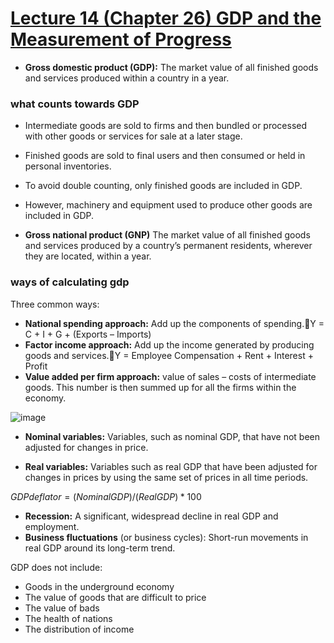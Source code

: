 # [Lecture 14 (Chapter 26) GDP and the Measurement of Progress](https://github.com/Hanif-K-Musaheb/Year-2-CompSci-Notes/blob/main/Econ/econ.md)

 - **Gross domestic product (GDP):** The market value of all finished goods and services produced within a country in a year.

### what counts towards GDP
 - Intermediate goods are sold to firms and then bundled or processed with other goods or services for sale at a later stage.
 - Finished goods are sold to final users and then consumed or held in personal inventories.
 - To avoid double counting, only finished goods are included in GDP.
 - However, machinery and equipment used to produce other goods are included in GDP.

 - **Gross national product (GNP)** The market value of all finished goods and services produced by a country’s permanent residents, wherever they are located, within a year.

### ways of calculating gdp
Three common ways:
 - **National spending approach:** Add up the components of spending.Y = C + I + G + (Exports – Imports)
 - **Factor income approach:** Add up the income generated by producing goods and services.Y = Employee Compensation + Rent + Interest + Profit
 - **Value added per firm approach:** value of sales – costs of intermediate goods. This number is then summed up for all the firms within the economy.
   
![image](https://github.com/user-attachments/assets/8fc65f80-28c1-4fbc-b215-7b16ce308d17)

 - **Nominal variables:** Variables, such as nominal GDP, that have not been adjusted for changes in price.

 - **Real variables:** Variables such as real GDP that have been adjusted for changes in prices by using the same set of prices in all time periods.

$GDP deflator = (Nominal GDP)/(Real GDP) * 100$

 - **Recession:** A significant, widespread decline in real GDP and employment.
 - **Business fluctuations** (or business cycles): Short-run movements in real GDP around its long-term trend.

GDP does not include:
 - Goods in the underground economy
 - The value of goods that are difficult to price
 - The value of bads
 - The health of nations
 - The distribution of income

